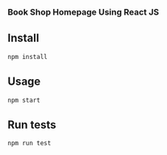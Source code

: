 ### Book Shop Homepage Using React JS

## Install

```
npm install
```

## Usage

```
npm start
```

## Run tests

```
npm run test
```
